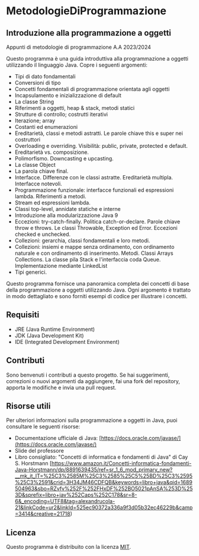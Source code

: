 # MetodologieDiProgrammazione
## Introduzione alla programmazione a oggetti
Appunti di metodologie di programmazione A.A 2023/2024

Questo programma è una guida introduttiva alla programmazione a oggetti utilizzando il linguaggio Java. Copre i seguenti argomenti:

- Tipi di dato fondamentali
- Conversioni di tipo
- Concetti fondamentali di programmazione orientata agli oggetti
- Incapsulamento e inizializzazione di default
- La classe String
- Riferimenti a oggetti, heap & stack, metodi statici
- Strutture di controllo; costrutti iterativi
- Iterazione; array
- Costanti ed enumerazioni
- Ereditarietà, classi e metodi astratti. Le parole chiave this e super nei costruttori
- Overloading e overriding. Visibilità: public, private, protected e default.
- Ereditarietà vs. composizione.
- Polimorfismo. Downcasting e upcasting.
- La classe Object
- La parola chiave final.
- Interfacce. Differenze con le classi astratte. Ereditarietà multipla. Interfacce notevoli.
- Programmazione funzionale: interfacce funzionali ed espressioni lambda. Riferimenti a metodi.
- Stream ed espressioni lambda.
- Classi top-level, annidate statiche e interne
- Introduzione alla modularizzazione Java 9
- Eccezioni: try-catch-finally. Politica catch-or-declare. Parole chiave throw e throws. Le classi Throwable, Exception ed Error.
  Eccezioni checked e unchecked.
- Collezioni: gerarchia, classi fondamentali e loro metodi.
- Collezioni: insiemi e mappe senza ordinamento, con ordinamento naturale e con ordinamento di inserimento. Metodi. Classi Arrays Collections. La classe pila Stack e l'interfaccia coda Queue. Implementazione mediante LinkedList
- Tipi generici.

Questo programma fornisce una panoramica completa dei concetti di base della programmazione a oggetti utilizzando Java. Ogni argomento è trattato in modo dettagliato e sono forniti esempi di codice per illustrare i concetti.

## Requisiti

- JRE (Java Runtime Environment)
- JDK (Java Development Kit)
- IDE (Integrated Development Environment) 

## Contributi

Sono benvenuti i contributi a questo progetto. Se hai suggerimenti, correzioni o nuovi argomenti da aggiungere, fai una fork del repository, apporta le modifiche e invia una pull request.

## Risorse utili

Per ulteriori informazioni sulla programmazione a oggetti in Java, puoi consultare le seguenti risorse:

- Documentazione ufficiale di Java: [https://docs.oracle.com/javase/](https://docs.oracle.com/javase/)
- Slide del professore
- Libro consigliato: "Concetti di informatica e fondamenti di Java" di Cay S. Horstmann [https://www.amazon.it/Concetti-informatica-fondamenti-Java-Horstmann/dp/8891639435/ref=sr_1_6_mod_primary_new?__mk_it_IT=%25C3%2585M%25C3%2585%25C5%25BD%25C3%2595%25C3%2591&crid=3H34JM46CDFQB&keywords=libro+java&qid=1689504963&sbo=RZvfv%252F%252FHxDF%252BO5021pAnSA%253D%253D&sprefix=libro+jav%252Caps%252C178&sr=8-6&_encoding=UTF8&tag=alexandrucola-21&linkCode=ur2&linkId=525ec90372a336a9f3d05b32ec46229b&camp=3414&creative=21718)

## Licenza

Questo programma è distribuito con la licenza [MIT](LICENSE).
